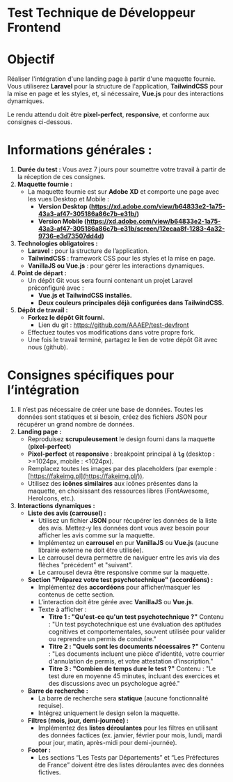 # Test Technique de Développeur Frontend

# **Objectif**

Réaliser l'intégration d'une landing page à partir d'une maquette fournie. Vous utiliserez **Laravel** pour la structure de l'application, **TailwindCSS** pour la mise en page et les styles, et, si nécessaire, **Vue.js** pour des interactions dynamiques.

Le rendu attendu doit être **pixel-perfect**, **responsive**, et conforme aux consignes ci-dessous.

# **Informations générales :**

1. **Durée du test :** Vous avez 7 jours pour soumettre votre travail à partir de la réception de ces consignes.
2. **Maquette fournie :**
    - La maquette fournie est sur **Adobe XD** et comporte une page avec les vues Desktop et Mobile :
        - **Version Desktop (**https://xd.adobe.com/view/b64833e2-1a75-43a3-af47-305186a86c7b-e31b/**)**
        - **Version Mobile (**https://xd.adobe.com/view/b64833e2-1a75-43a3-af47-305186a86c7b-e31b/screen/12ecaa8f-1283-4a32-9736-e3d73507dd4d**)**
3. **Technologies obligatoires :**
    - **Laravel** : pour la structure de l’application.
    - **TailwindCSS** : framework CSS pour les styles et la mise en page.
    - **VanillaJS ou Vue.js** : pour gérer les interactions dynamiques.
4. **Point de départ :**
    - Un dépôt Git vous sera fourni contenant un projet Laravel préconfiguré avec :
        - **Vue.js et TailwindCSS installés.**
        - **Deux couleurs principales déjà configurées dans TailwindCSS.**
5. **Dépôt de travail :**
    - **Forkez le dépôt Git fourni.**
        - Lien du git : https://github.com/AAAEP/test-devfront
    - Effectuez toutes vos modifications dans votre propre fork.
    - Une fois le travail terminé, partagez le lien de votre dépôt Git avec nous (github).

# **Consignes spécifiques pour l’intégration**

1. Il n’est pas nécessaire de créer une base de données. Toutes les données sont statiques et si besoin, créez des fichiers JSON pour récupérer un grand nombre de données.
2. **Landing page :**
    - Reproduisez **scrupuleusement** le design fourni dans la maquette (**pixel-perfect**)
    - **Pixel-perfect** et **responsive** : breakpoint principal à **`lg`** (desktop : >=1024px, mobile : <1024px).
    - Remplacez toutes les images par des placeholders (par exemple : [https://fakeimg.pl](https://fakeimg.pl/)).
    - Utilisez des **icônes similaires** aux icônes présentes dans la maquette, en choisissant des ressources libres (FontAwesome, HeroIcons, etc.).
3. **Interactions dynamiques :**
    - **Liste des avis (carrousel) :**
        - Utilisez un fichier **JSON** pour récupérer les données de la liste des avis. Mettez-y les données dont vous avez besoin pour afficher les avis comme sur la maquette.
        - Implémentez un **carrousel** en pur **VanillaJS** ou **Vue.js** (aucune librairie externe ne doit être utilisée).
        - Le carrousel devra permettre de naviguer entre les avis via des flèches "précédent" et "suivant".
        - Le carrousel devra être responsive comme sur la maquette.
    - **Section "Préparez votre test psychotechnique" (accordéons) :**
        - Implémentez des **accordéons** pour afficher/masquer les contenus de cette section.
        - L’interaction doit être gérée avec **VanillaJS** ou **Vue.js**.
        - Texte à afficher :
            - **Titre 1 : "Qu'est-ce qu'un test psychotechnique ?"**
            Contenu : "Un test psychotechnique est une évaluation des aptitudes cognitives et comportementales, souvent utilisée pour valider ou reprendre un permis de conduire."
            - **Titre 2 : "Quels sont les documents nécessaires ?"**
            Contenu : "Les documents incluent une pièce d'identité, votre courrier d'annulation de permis, et votre attestation d'inscription."
            - **Titre 3 : "Combien de temps dure le test ?"**
            Contenu : "Le test dure en moyenne 45 minutes, incluant des exercices et des discussions avec un psychologue agréé."
    - **Barre de recherche :**
        - La barre de recherche sera **statique** (aucune fonctionnalité requise).
        - Intégrez uniquement le design selon la maquette.
    - **Filtres (mois, jour, demi-journée) :**
        - Implémentez des **listes déroulantes** pour les filtres en utilisant des données factices (ex. janvier, février pour mois, lundi, mardi pour jour, matin, après-midi pour demi-journée).
    - **Footer :**
        - Les sections “Les Tests par Départements” et “Les Préfectures de France” doivent être des listes déroulantes avec des données fictives.

